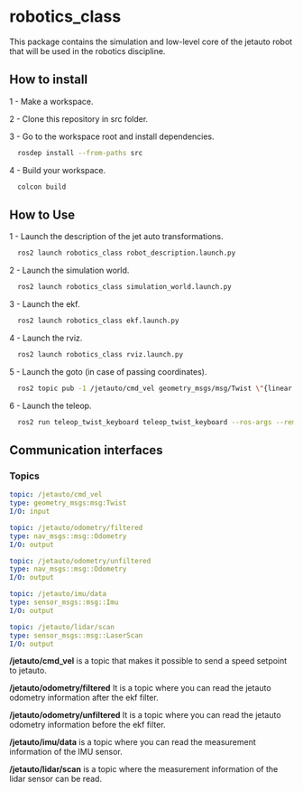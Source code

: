 # robotics_class

This package contains the simulation and low-level core of the jetauto robot that will be used in the robotics discipline.

## How to install

1 - Make a workspace.

2 - Clone this repository in src folder.

3 - Go to the workspace root and install dependencies.

``` sh
  rosdep install --from-paths src
```

4 - Build your workspace.

``` sh
  colcon build
```

## How to Use

1 - Launch the description of the jet auto transformations.

``` sh
  ros2 launch robotics_class robot_description.launch.py
```

2 - Launch the simulation world.

``` sh
  ros2 launch robotics_class simulation_world.launch.py
```

3 - Launch the ekf.

``` sh
  ros2 launch robotics_class ekf.launch.py
```

4 - Launch the rviz.

``` sh
  ros2 launch robotics_class rviz.launch.py
```

5 - Launch the goto (in case of passing coordinates).

``` sh
  ros2 topic pub -1 /jetauto/cmd_vel geometry_msgs/msg/Twist \"{linear: {x: 0.0, y: 0.0, z: 0.0}, angular: {x: 0.0, y: 0.0, z: 0.0}}\"'

```

6 - Launch the teleop.

``` sh
  ros2 run teleop_twist_keyboard teleop_twist_keyboard --ros-args --remap cmd_vel:=jetauto/cmd_vel'
```

## Communication interfaces

### Topics

``` yaml
topic: /jetauto/cmd_vel
type: geometry_msgs:msg:Twist
I/O: input

topic: /jetauto/odometry/filtered
type: nav_msgs::msg::Odometry
I/O: output

topic: /jetauto/odometry/unfiltered
type: nav_msgs::msg::Odometry
I/O: output

topic: /jetauto/imu/data
type: sensor_msgs::msg::Imu
I/O: output

topic: /jetauto/lidar/scan
type: sensor_msgs::msg::LaserScan
I/O: output
```

**/jetauto/cmd_vel** is a topic that makes it possible to send a speed setpoint to jetauto.

**/jetauto/odometry/filtered** It is a topic where you can read the jetauto odometry information after the ekf filter.

**/jetauto/odometry/unfiltered** It is a topic where you can read the jetauto odometry information before the ekf filter.

**/jetauto/imu/data** is a topic where you can read the measurement information of the IMU sensor.

**/jetauto/lidar/scan** is a topic where the measurement information of the lidar sensor can be read.

